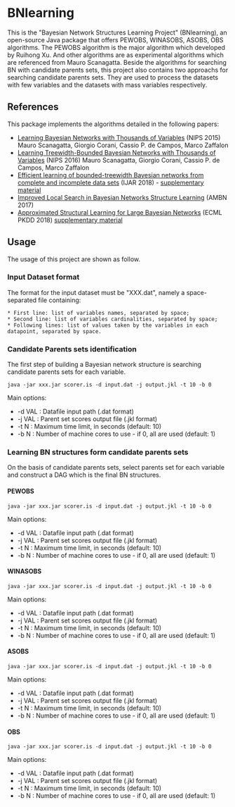 # BNlearning 

This is the "Bayesian Network Structures Learning Project" (BNlearning), an open-source Java package that offers PEWOBS, WINASOBS, ASOBS, OBS algorithms.
The PEWOBS algorithm is the major algorithm which developed by Ruihong Xu. And other algorithms are as experimental algorithms which are referenced from Mauro Scanagatta. 
Beside the algorithms for searching BN with candidate parents sets, this project also contains two approachs for searching candidate parents sets. They are used to process the datasets with few variables and the datasets with mass variables respectively.

## References

This package implements the algorithms detailed in the following papers: 
* [Learning Bayesian Networks with Thousands of Variables](https://papers.nips.cc/paper/5803-learning-bayesian-networks-with-thousands-of-variables) (NIPS 2015) Mauro Scanagatta, Giorgio Corani, Cassio P. de Campos, Marco Zaffalon
* [Learning Treewidth-Bounded Bayesian Networks with Thousands of Variables](https://papers.nips.cc/paper/6232-learning-treewidth-bounded-bayesian-networks-with-thousands-of-variables) (NIPS 2016) Mauro Scanagatta, Giorgio Corani, Cassio P. de Campos, Marco Zaffalon
* [Efficient learning of bounded-treewidth Bayesian networks from complete and incomplete data sets](https://www.sciencedirect.com/science/article/pii/S0888613X17307272) (IJAR 2018) - [supplementary material](supplementary-IJAR.pdf)
* [Improved Local Search in Bayesian Networks Structure Learning](http://proceedings.mlr.press/v73/scanagatta17a.html) (AMBN 2017)
* [Approximated Structural Learning for Large Bayesian Networks](https://link.springer.com/article/10.1007/s10994-018-5701-9) (ECML PKDD 2018) [supplementary material](supplementary-ML17.pdf)

## Usage

The usage of this project are shown as follow.

### Input Dataset format

The format for the input dataset must be "XXX.dat", namely a space-separated file containing: 

    * First line: list of variables names, separated by space;
    * Second line: list of variables cardinalities, separated by space;
    * Following lines: list of values taken by the variables in each datapoint, separated by space.
   
### Candidate Parents sets identification 

The first step of building a Bayesian network structure is searching candidate parents sets for each variable.

```
java -jar xxx.jar scorer.is -d input.dat -j output.jkl -t 10 -b 0 
```

Main options: 
* -d VAL : Datafile input path (.dat format)
* -j VAL : Parent set scores output file (.jkl format)
* -t N   : Maximum time limit, in seconds (default: 10)
* -b N   : Number of machine cores to use - if 0, all are used  (default: 1)

### Learning BN structures form candidate parents sets

On the basis of candidate parents sets, select parents set for each variable and construct a DAG which is the final BN structures.

#### PEWOBS

```
java -jar xxx.jar scorer.is -d input.dat -j output.jkl -t 10 -b 0 
```

Main options: 
* -d VAL : Datafile input path (.dat format)
* -j VAL : Parent set scores output file (.jkl format)
* -t N   : Maximum time limit, in seconds (default: 10)
* -b N   : Number of machine cores to use - if 0, all are used  (default: 1)

#### WINASOBS

```
java -jar xxx.jar scorer.is -d input.dat -j output.jkl -t 10 -b 0 
```

Main options: 
* -d VAL : Datafile input path (.dat format)
* -j VAL : Parent set scores output file (.jkl format)
* -t N   : Maximum time limit, in seconds (default: 10)
* -b N   : Number of machine cores to use - if 0, all are used  (default: 1)

#### ASOBS

```
java -jar xxx.jar scorer.is -d input.dat -j output.jkl -t 10 -b 0 
```

Main options: 
* -d VAL : Datafile input path (.dat format)
* -j VAL : Parent set scores output file (.jkl format)
* -t N   : Maximum time limit, in seconds (default: 10)
* -b N   : Number of machine cores to use - if 0, all are used  (default: 1)

#### OBS

```
java -jar xxx.jar scorer.is -d input.dat -j output.jkl -t 10 -b 0 
```

Main options: 
* -d VAL : Datafile input path (.dat format)
* -j VAL : Parent set scores output file (.jkl format)
* -t N   : Maximum time limit, in seconds (default: 10)
* -b N   : Number of machine cores to use - if 0, all are used  (default: 1)
